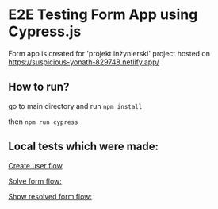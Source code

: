 # E2E Testing Form App using Cypress.js

Form app is created for 'projekt inżynierski' project hosted on https://suspicious-yonath-829748.netlify.app/

## How to run?
go to main directory and run
`npm install`

then
`npm run cypress`


## Local tests which were made:

[Create user flow](https://streamable.com/bpzind)

[Solve form flow:](https://streamable.com/d55nd2)

[Show resolved form flow:](https://streamable.com/xfa22u)

